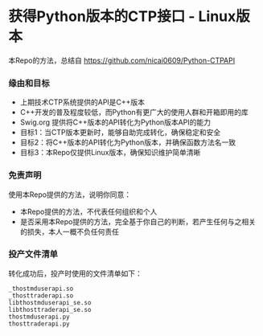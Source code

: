 # 获得Python版本的CTP接口 - Linux版本

本Repo的方法，总结自 https://github.com/nicai0609/Python-CTPAPI

### 缘由和目标

* 上期技术CTP系统提供的API是C++版本
* C++开发的普及程度较低，而Python有更广大的使用人群和开箱即用的库
* Swig.org 提供将C++版本的API转化为Python版本API的能力
* 目标1：当CTP版本更新时，能够自助完成转化，确保稳定和安全
* 目标2：将C++版本的API转化为Python版本，并确保函数方法名一致
* 目标3：本Repo仅提供Linux版本，确保知识维护简单清晰

### 免责声明

使用本Repo提供的方法，说明你同意：
* 本Repo提供的方法，不代表任何组织和个人
* 是否采用本Repo提供的方法，完全基于你自己的判断，若产生任何与之相关的损失，本人一概不负任何责任

### 投产文件清单

转化成功后，投产时使用的文件清单如下：

```
_thostmduserapi.so
_thosttraderapi.so
libthostmduserapi_se.so
libthosttraderapi_se.so
thostmduserapi.py
thosttraderapi.py
```
